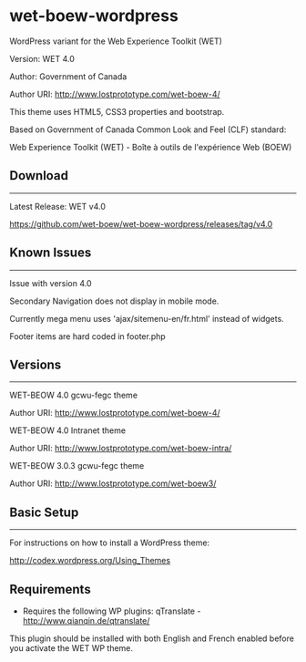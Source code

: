 wet-boew-wordpress
==================

WordPress variant for the Web Experience Toolkit (WET)

Version: WET 4.0

Author: Government of Canada

Author URI: http://www.lostprototype.com/wet-boew-4/

This theme uses HTML5, CSS3 properties and bootstrap.

Based on Government of Canada Common Look and Feel (CLF) standard:

Web Experience Toolkit (WET) - Boîte à outils de l'expérience Web (BOEW)

## Download
---------------------------------

Latest Release: WET v4.0

https://github.com/wet-boew/wet-boew-wordpress/releases/tag/v4.0

## Known Issues
---------------------------------

Issue with version 4.0

Secondary Navigation does not display in mobile mode.

Currently mega menu uses 'ajax/sitemenu-en/fr.html' instead of widgets.

Footer items are hard coded in footer.php

## Versions
---------------------------------

WET-BEOW 4.0 gcwu-fegc theme

Author URI: http://www.lostprototype.com/wet-boew-4/

WET-BEOW 4.0 Intranet theme

Author URI: http://www.lostprototype.com/wet-boew-intra/

WET-BEOW 3.0.3 gcwu-fegc theme

Author URI: http://www.lostprototype.com/wet-boew3/


## Basic Setup
---------------------------------

For instructions on how to install a WordPress theme:

http://codex.wordpress.org/Using_Themes

## Requirements

- Requires the following WP plugins:
qTranslate - http://www.qianqin.de/qtranslate/

This plugin should be installed with both English and French enabled before you activate the WET WP theme.
